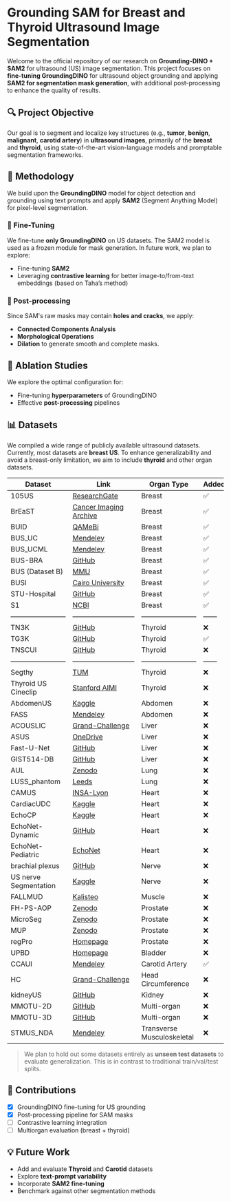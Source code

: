 # Grounding SAM for Breast and Thyroid Ultrasound Image Segmentation

Welcome to the official repository of our research on **Grounding-DINO + SAM2** for ultrasound (US) image segmentation. This project focuses on **fine-tuning GroundingDINO** for ultrasound object grounding and applying **SAM2 for segmentation mask generation**, with additional post-processing to enhance the quality of results.

## 🔍 Project Objective

Our goal is to segment and localize key structures (e.g., **tumor**, **benign**, **malignant**, **carotid artery**) in **ultrasound images**, primarily of the **breast** and **thyroid**, using state-of-the-art vision-language models and promptable segmentation frameworks.

## 🧪 Methodology

We build upon the **GroundingDINO** model for object detection and grounding using text prompts and apply **SAM2** (Segment Anything Model) for pixel-level segmentation.

### 🔧 Fine-Tuning

We fine-tune **only GroundingDINO** on US datasets. The SAM2 model is used as a frozen module for mask generation. In future work, we plan to explore:
- Fine-tuning **SAM2**
- Leveraging **contrastive learning** for better image-to/from-text embeddings (based on Taha’s method)

### 🔁 Post-processing

Since SAM's raw masks may contain **holes and cracks**, we apply:
- **Connected Components Analysis**
- **Morphological Operations**
- **Dilation**
to generate smooth and complete masks.

## 🧪 Ablation Studies

We explore the optimal configuration for:
- Fine-tuning **hyperparameters** of GroundingDINO
- Effective **post-processing** pipelines

## 📊 Datasets

We compiled a wide range of publicly available ultrasound datasets. Currently, most datasets are **breast US**. To enhance generalizability and avoid a breast-only limitation, we aim to include **thyroid** and other organ datasets.


| Dataset               | Link                                                                                                               | Organ Type         | Added |
|-----------------------|--------------------------------------------------------------------------------------------------------------------|--------------------|-------|
| 105US                 | [ResearchGate](https://www.researchgate.net/publication/329586355_100_2D_US_Images_and_Tumor_Segmentation_Masks)  | Breast             | ✅    |
| BrEaST                | [Cancer Imaging Archive](https://www.cancerimagingarchive.net/collection/breast-lesions-usg/)                     | Breast             | ✅    |
| BUID                  | [QAMeBi](https://qamebi.com/breast-ultrasound-images-database/)                                                   | Breast             | ✅    |
| BUS_UC                | [Mendeley](https://data.mendeley.com/datasets/3ksd7w7jkx/1)                                                       | Breast             | ✅    |
| BUS_UCML              | [Mendeley](https://data.mendeley.com/datasets/7fvgj4jsp7/1)                                                       | Breast             | ✅    |
| BUS-BRA               | [GitHub](https://github.com/wgomezf/BUS-BRA)                                                                      | Breast             | ✅    |
| BUS (Dataset B)       | [MMU](http://www2.docm.mmu.ac.uk/STAFF/M.Yap/dataset.php)                                                         | Breast             | ✅    |
| BUSI                  | [Cairo University](https://scholar.cu.edu.eg/?q=afahmy/pages/dataset)                                             | Breast             | ✅    |
| STU-Hospital          | [GitHub](https://github.com/xbhlk/STU-Hospital)                                                                   | Breast             | ✅    |
| S1                    | [NCBI](https://www.ncbi.nlm.nih.gov/pmc/articles/PMC8205136/)                                                     | Breast             | ✅    |
| ————————              | ————————— | ————————             | ——    |
| TN3K                  | [GitHub](https://github.com/openmedlab/Awesome-Medical-Dataset/blob/main/resources/TN3K.md)                       | Thyroid            | ❌    |
| TG3K                  | [GitHub](https://github.com/haifangong/TRFE-Net-for-thyroid-nodule-segmentation)                                  | Thyroid            | ✅    |
| TNSCUI                | [GitHub](https://github.com/openmedlab/Awesome-Medical-Dataset/blob/main/resources/TN-SCUI2020.md)                | Thyroid            | ❌    |
| ————————              | ————————— | ————————             | ——    |
| Segthy                | [TUM](https://www.cs.cit.tum.de/camp/publications/segthy-dataset/)                                                | Thyroid            | ❌    |
| Thyroid US Cineclip   | [Stanford AIMI](https://stanfordaimi.azurewebsites.net/datasets/a72f2b02-7b53-4c5d-963c-d7253220bfd5)             | Thyroid            | ❌    |
| AbdomenUS             | [Kaggle](https://www.kaggle.com/datasets/ignaciorlando/ussimandsegm)                                              | Abdomen            | ❌    |
| FASS                  | [Mendeley](https://data.mendeley.com/datasets/4gcpm9dsc3/1)                                                       | Abdomen            | ❌    |
| ACOUSLIC              | [Grand-Challenge](https://acouslic-ai.grand-challenge.org/overview-and-goals/)                                    | Liver              | ❌    |
| ASUS                  | [OneDrive](https://onedrive.live.com/?authkey=%21AMIrL6S1cSjlo1I&id=7230D4DEC6058018%2191725&cid=7230D4DEC6058018)| Liver              | ❌    |
| Fast-U-Net            | [GitHub](https://github.com/vahidashkani/Fast-U-Net)                                                              | Liver              | ❌    |
| GIST514-DB            | [GitHub](https://github.com/howardchina/query2)                                                                   | Liver              | ❌    |
| AUL                   | [Zenodo](https://zenodo.org/records/7272660)                                                                      | Lung               | ❌    |
| LUSS_phantom          | [Leeds](https://archive.researchdata.leeds.ac.uk/1263/)                                                           | Lung               | ❌    |
| CAMUS                 | [INSA-Lyon](https://humanheart-project.creatis.insa-lyon.fr/database/#collection/6373703d73e9f0047faa1bc8g)       | Heart              | ❌    |
| CardiacUDC            | [Kaggle](https://www.kaggle.com/datasets/xiaoweixumedicalai/cardiacudc-dataset)                                   | Heart              | ❌    |
| EchoCP                | [Kaggle](https://www.kaggle.com/datasets/xiaoweixumedicalai/echocp)                                               | Heart              | ❌    |
| EchoNet-Dynamic       | [GitHub](https://github.com/echonet/dynamic)                                                                      | Heart              | ❌    |
| EchoNet-Pediatric     | [EchoNet](https://echonet.github.io/pediatric)                                                                    | Heart              | ❌    |
| brachial plexus       | [GitHub](https://github.com/Regional-US/brachial_plexus)                                                          | Nerve              | ❌    |
| US nerve Segmentation | [Kaggle](https://www.kaggle.com/c/ultrasound-nerve-segmentation/data)                                             | Nerve              | ❌    |
| FALLMUD               | [Kalisteo](https://kalisteo.cea.fr/index.php/fallmud/#)                                                           | Muscle             | ❌    |
| FH-PS-AOP             | [Zenodo](https://zenodo.org/records/10829116)                                                                     | Prostate           | ❌    |
| MicroSeg              | [Zenodo](https://zenodo.org/records/10475293)                                                                     | Prostate           | ❌    |
| MUP                   | [Zenodo](https://zenodo.org/records/10475293)                                                                     | Prostate           | ❌    |
| regPro                | [Homepage](https://muregpro.github.io/data.html)                                                                  | Prostate           | ❌    |
| UPBD                  | [Homepage](https://ubpd.worldwidetracing.com:9443/)                                                               | Bladder            | ❌    |
| CCAUI                 | [Mendeley](https://data.mendeley.com/datasets/d4xt63mgjm/1)                                                       | Carotid Artery     | ✅    |
| HC                    | [Grand-Challenge](https://hc18.grand-challenge.org/)                                                              | Head Circumference | ❌    |
| kidneyUS              | [GitHub](https://github.com/rsingla92/kidneyUS)                                                                   | Kidney             | ❌    |
| MMOTU-2D              | [GitHub](https://github.com/cv516Buaa/MMOTU_DS2Net)                                                               | Multi-organ        | ❌    |
| MMOTU-3D              | [GitHub](https://github.com/cv516Buaa/MMOTU_DS2Net)                                                               | Multi-organ        | ❌    |
| STMUS_NDA             | [Mendeley](https://data.mendeley.com/datasets/3jykz7wz8d/1)                                                       | Transverse Musculoskeletal| ❌    |




> We plan to hold out some datasets entirely as **unseen test datasets** to evaluate generalization. This is in contrast to traditional train/val/test splits.

## 📌 Contributions

- [x] GroundingDINO fine-tuning for US grounding
- [x] Post-processing pipeline for SAM masks
- [ ] Contrastive learning integration
- [ ] Multiorgan evaluation (breast + thyroid)

## 💡 Future Work

- Add and evaluate **Thyroid** and **Carotid** datasets
- Explore **text-prompt variability**
- Incorporate **SAM2 fine-tuning**
- Benchmark against other segmentation methods
